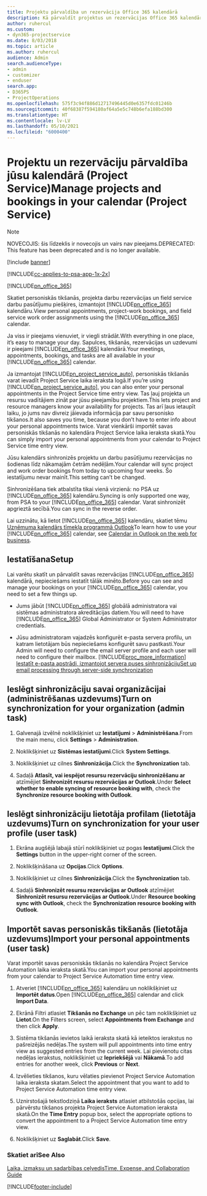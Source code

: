 ```yaml
---
title: Projektu pārvaldība un rezervācija Office 365 kalendārā
description: Kā pārvaldīt projektus un rezervācijas Office 365 kalendārā
author: ruhercul
ms.custom:
- dyn365-projectservice
ms.date: 8/03/2018
ms.topic: article
ms.author: ruhercul
audience: Admin
search.audienceType:
- admin
- customizer
- enduser
search.app:
- D365PS
- ProjectOperations
ms.openlocfilehash: 575f3c94f886d12717496445d0e6357fdc01246b
ms.sourcegitcommit: 40f68387f594180af64a5e5c748b6efa188bd300
ms.translationtype: HT
ms.contentlocale: lv-LV
ms.lasthandoff: 05/10/2021
ms.locfileid: "6000400"
---
```

# <a name="manage-projects-and-bookings-in-your-calendar-project-service"></a><span data-ttu-id="7e9ef-103">Projektu un rezervāciju pārvaldība jūsu kalendārā (Project Service)</span><span class="sxs-lookup"><span data-stu-id="7e9ef-103">Manage projects and bookings in your calendar (Project Service)</span></span>

> [!Note]
> <span data-ttu-id="7e9ef-104">NOVECOJIS: šis līdzeklis ir novecojis un vairs nav pieejams.</span><span class="sxs-lookup"><span data-stu-id="7e9ef-104">DEPRECATED: This feature has been deprecated and is no longer available.</span></span>

[!include [banner](../includes/psa-now-project-operations.md)]

[!INCLUDE[cc-applies-to-psa-app-1x-2x](../includes/cc-applies-to-psa-app-1x-2x.md)]

[!INCLUDE[pn_office_365](../includes/pn-office-365.md)] 

<span data-ttu-id="7e9ef-105">Skatiet personiskās tikšanās, projekta darbu rezervācijas un field service darbu pasūtījumu piešķires, izmantojot [!INCLUDE[pn_office_365](../includes/pn-office-365.md)] kalendāru.</span><span class="sxs-lookup"><span data-stu-id="7e9ef-105">View personal appointments, project-work bookings, and field service work order assignments using the [!INCLUDE[pn_office_365](../includes/pn-office-365.md)] calendar.</span></span>  
  
 <span data-ttu-id="7e9ef-106">Ja viss ir pieejams vienuviet, ir viegli strādāt.</span><span class="sxs-lookup"><span data-stu-id="7e9ef-106">With everything in one place, it’s easy to manage your day.</span></span> <span data-ttu-id="7e9ef-107">Sapulces, tikšanās, rezervācijas un uzdevumi ir pieejami [!INCLUDE[pn_office_365](../includes/pn-office-365.md)] kalendārā.</span><span class="sxs-lookup"><span data-stu-id="7e9ef-107">Your meetings, appointments, bookings, and tasks are all available in your [!INCLUDE[pn_office_365](../includes/pn-office-365.md)] calendar.</span></span>  
  
 <span data-ttu-id="7e9ef-108">Ja izmantojat [!INCLUDE[pn_project_service_auto](../includes/pn-project-service-auto.md)], personiskās tikšanās varat ievadīt Project Service laika ieraksta logā.</span><span class="sxs-lookup"><span data-stu-id="7e9ef-108">If you’re using [!INCLUDE[pn_project_service_auto](../includes/pn-project-service-auto.md)], you can also enter your personal appointments in the Project Service time entry view.</span></span> <span data-ttu-id="7e9ef-109">Tas ļauj projekta un resursu vadītājiem zināt par jūsu pieejamību projektiem.</span><span class="sxs-lookup"><span data-stu-id="7e9ef-109">This lets project and resource managers know your availability for projects.</span></span> <span data-ttu-id="7e9ef-110">Tas arī ļaus ietaupīt laiku, jo jums nav divreiz jāievada informācija par savu personisko tikšanos.</span><span class="sxs-lookup"><span data-stu-id="7e9ef-110">It also saves you time, because you don’t have to enter info about your personal appointments twice.</span></span> <span data-ttu-id="7e9ef-111">Varat vienkārši importēt savas personiskās tikšanās no kalendāra Project Service laika ieraksta skatā.</span><span class="sxs-lookup"><span data-stu-id="7e9ef-111">You can simply import your personal appointments from your calendar to Project Service time entry view.</span></span>  
  
 <span data-ttu-id="7e9ef-112">Jūsu kalendārs sinhronizēs projektu un darbu pasūtījumu rezervācijas no šodienas līdz nākamajām četrām nedēļām.</span><span class="sxs-lookup"><span data-stu-id="7e9ef-112">Your calendar will sync project and work order bookings from today to upcoming four weeks.</span></span> <span data-ttu-id="7e9ef-113">Šo iestatījumu nevar mainīt.</span><span class="sxs-lookup"><span data-stu-id="7e9ef-113">This setting can’t be changed.</span></span>  
  
 <span data-ttu-id="7e9ef-114">Sinhronizēšana tiek atbalstīta tikai vienā virzienā: no PSA uz [!INCLUDE[pn_office_365](../includes/pn-office-365.md)] kalendāru.</span><span class="sxs-lookup"><span data-stu-id="7e9ef-114">Syncing is only supported one way, from PSA to your [!INCLUDE[pn_office_365](../includes/pn-office-365.md)] calendar.</span></span> <span data-ttu-id="7e9ef-115">Varat sinhronizēt apgrieztā secībā.</span><span class="sxs-lookup"><span data-stu-id="7e9ef-115">You can sync in the reverse order.</span></span> 
  
 <span data-ttu-id="7e9ef-116">Lai uzzinātu, kā lietot [!INCLUDE[pn_office_365](../includes/pn-office-365.md)] kalendāru, skatiet tēmu [Uzņēmuma kalendārs tīmekļa programmā Outlook](https://support.office.com/article/Calendar-in-Outlook-on-the-web-for-business-5219c457-d1fe-4c2f-9032-1a816b88e936)</span><span class="sxs-lookup"><span data-stu-id="7e9ef-116">To learn how to use your [!INCLUDE[pn_office_365](../includes/pn-office-365.md)] calendar, see [Calendar in Outlook on the web for business](https://support.office.com/article/Calendar-in-Outlook-on-the-web-for-business-5219c457-d1fe-4c2f-9032-1a816b88e936).</span></span>  
  
## <a name="setup"></a><span data-ttu-id="7e9ef-117">Iestatīšana</span><span class="sxs-lookup"><span data-stu-id="7e9ef-117">Setup</span></span>  
 <span data-ttu-id="7e9ef-118">Lai varētu skatīt un pārvaldīt savas rezervācijas [!INCLUDE[pn_office_365](../includes/pn-office-365.md)] kalendārā, nepieciešams iestatīt tālāk minēto.</span><span class="sxs-lookup"><span data-stu-id="7e9ef-118">Before you can see and manage your bookings on your [!INCLUDE[pn_office_365](../includes/pn-office-365.md)] calendar, you need to set a few things up.</span></span>  
  
- <span data-ttu-id="7e9ef-119">Jums jābūt [!INCLUDE[pn_office_365](../includes/pn-office-365.md)] globālā administratora vai sistēmas administratora akreditācijas datiem.</span><span class="sxs-lookup"><span data-stu-id="7e9ef-119">You will need to have [!INCLUDE[pn_office_365](../includes/pn-office-365.md)] Global Administrator or System Administrator credentials.</span></span>  
  
- <span data-ttu-id="7e9ef-120">Jūsu administratoram vajadzēs konfigurēt e-pasta servera profilu, un katram lietotājam būs nepieciešams konfigurēt savu pastkasti.</span><span class="sxs-lookup"><span data-stu-id="7e9ef-120">Your Admin will need to configure the email server profile and each user will need to configure their mailbox.</span></span> [!INCLUDE[proc_more_information](../includes/proc-more-information.md)] <span data-ttu-id="7e9ef-121">[Iestatīt e-pasta apstrādi, izmantojot servera puses sinhronizāciju](/dynamics365/customerengagement/on-premises/admin/set-up-server-side-synchronization-of-email-appointments-contacts-and-tasks)</span><span class="sxs-lookup"><span data-stu-id="7e9ef-121">[Set up email processing through server-side synchronization](/dynamics365/customerengagement/on-premises/admin/set-up-server-side-synchronization-of-email-appointments-contacts-and-tasks)</span></span>  
  
## <a name="turn-on-synchronization-for-your-organization-admin-task"></a><span data-ttu-id="7e9ef-122">Ieslēgt sinhronizāciju savai organizācijai (administrēšanas uzdevums)</span><span class="sxs-lookup"><span data-stu-id="7e9ef-122">Turn on synchronization for your organization (admin task)</span></span>  
  
1.  <span data-ttu-id="7e9ef-123">Galvenajā izvēlnē noklikšķiniet uz **Iestatījumi** > **Administrēšana**.</span><span class="sxs-lookup"><span data-stu-id="7e9ef-123">From the main menu, click **Settings** > **Administration**.</span></span>  
  
2.  <span data-ttu-id="7e9ef-124">Noklikšķiniet uz **Sistēmas iestatījumi**.</span><span class="sxs-lookup"><span data-stu-id="7e9ef-124">Click **System Settings**.</span></span>  
  
3.  <span data-ttu-id="7e9ef-125">Noklikšķiniet uz cilnes **Sinhronizācija**.</span><span class="sxs-lookup"><span data-stu-id="7e9ef-125">Click the **Synchronization** tab.</span></span>  
  
4.  <span data-ttu-id="7e9ef-126">Sadaļā **Atlasīt, vai iespējot resursu rezervāciju sinhronizēšanu ar** atzīmējiet **Sinhronizēt resursu rezervācijas ar Outlook**.</span><span class="sxs-lookup"><span data-stu-id="7e9ef-126">Under **Select whether to enable syncing of resource booking with**, check the **Synchronize resource booking with Outlook**.</span></span>  
  
## <a name="turn-on-synchronization-for-your-user-profile-user-task"></a><span data-ttu-id="7e9ef-127">Ieslēgt sinhronizāciju lietotāja profilam (lietotāja uzdevums)</span><span class="sxs-lookup"><span data-stu-id="7e9ef-127">Turn on synchronization for your user profile (user task)</span></span>  
  
1.  <span data-ttu-id="7e9ef-128">Ekrāna augšējā labajā stūrī noklikšķiniet uz pogas **Iestatījumi**.</span><span class="sxs-lookup"><span data-stu-id="7e9ef-128">Click the **Settings** button in the upper-right corner of the screen.</span></span>  
  
2.  <span data-ttu-id="7e9ef-129">Noklikšķināšana uz **Opcijas**.</span><span class="sxs-lookup"><span data-stu-id="7e9ef-129">Click **Options**.</span></span>  
  
3.  <span data-ttu-id="7e9ef-130">Noklikšķiniet uz cilnes **Sinhronizācija**.</span><span class="sxs-lookup"><span data-stu-id="7e9ef-130">Click the **Synchronization** tab.</span></span>  
  
4.  <span data-ttu-id="7e9ef-131">Sadaļā **Sinhronizēt resursu rezervācijas ar Outlook** atzīmējiet **Sinhronizēt resursu rezervācijas ar Outlook**.</span><span class="sxs-lookup"><span data-stu-id="7e9ef-131">Under **Resource booking sync with Outlook**, check the **Synchronization resource booking with Outlook**.</span></span>  
  
## <a name="import-your-personal-appointments-user-task"></a><span data-ttu-id="7e9ef-132">Importēt savas personiskās tikšanās (lietotāja uzdevums)</span><span class="sxs-lookup"><span data-stu-id="7e9ef-132">Import your personal appointments (user task)</span></span>  
 <span data-ttu-id="7e9ef-133">Varat importēt savas personiskās tikšanās no kalendāra Project Service Automation laika ieraksta skatā.</span><span class="sxs-lookup"><span data-stu-id="7e9ef-133">You can import your personal appointments from your calendar to Project Service Automation time entry view.</span></span>  
  
1. <span data-ttu-id="7e9ef-134">Atveriet [!INCLUDE[pn_office_365](../includes/pn-office-365.md)] kalendāru un noklikšķiniet uz **Importēt datus**.</span><span class="sxs-lookup"><span data-stu-id="7e9ef-134">Open [!INCLUDE[pn_office_365](../includes/pn-office-365.md)] calendar and click **Import Data**.</span></span>  
  
2. <span data-ttu-id="7e9ef-135">Ekrānā Filtri atlasiet **Tikšanās no Exchange** un pēc tam noklikšķiniet uz **Lietot**.</span><span class="sxs-lookup"><span data-stu-id="7e9ef-135">On the Filters screen, select **Appointments from Exchange** and then click **Apply**.</span></span>  
  
3. <span data-ttu-id="7e9ef-136">Sistēma tikšanās ievietos laikā ieraksta skatā kā ieteiktos ierakstus no pašreizējās nedēļas.</span><span class="sxs-lookup"><span data-stu-id="7e9ef-136">The system will pull appointments into time entry view as suggested entries from the current week.</span></span> <span data-ttu-id="7e9ef-137">Lai pievienotu citas nedēļas ierakstus, noklikšķiniet uz **Iepriekšējā** vai **Nākamā**.</span><span class="sxs-lookup"><span data-stu-id="7e9ef-137">To add entries for another week, click **Previous** or **Next**.</span></span>  
  
4. <span data-ttu-id="7e9ef-138">Izvēlieties tikšanos, kuru vēlaties pievienot Project Service Automation laika ieraksta skatam.</span><span class="sxs-lookup"><span data-stu-id="7e9ef-138">Select the appointment that you want to add to Project Service Automation time entry view.</span></span>  
  
5. <span data-ttu-id="7e9ef-139">Uznirstošajā tekstlodziņā **Laika ieraksts** atlasiet atbilstošās opcijas, lai pārvērstu tikšanos projekta Project Service Automation ieraksta skatā.</span><span class="sxs-lookup"><span data-stu-id="7e9ef-139">On the **Time Entry** popup box, select the appropriate options to convert the appointment to a Project Service Automation time entry view.</span></span>  
  
6. <span data-ttu-id="7e9ef-140">Noklikšķiniet uz **Saglabāt**.</span><span class="sxs-lookup"><span data-stu-id="7e9ef-140">Click **Save**.</span></span>  
  
### <a name="see-also"></a><span data-ttu-id="7e9ef-141">Skatiet arī</span><span class="sxs-lookup"><span data-stu-id="7e9ef-141">See Also</span></span>  
 [<span data-ttu-id="7e9ef-142">Laika, izmaksu un sadarbības ceļvedis</span><span class="sxs-lookup"><span data-stu-id="7e9ef-142">Time, Expense, and Collaboration Guide</span></span>](../psa/time-expense-collaboration-guide.md)


[!INCLUDE[footer-include](../includes/footer-banner.md)]